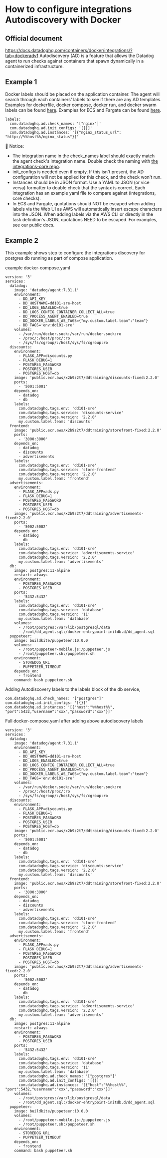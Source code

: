 # How to configure integrations Autodiscovery with Docker

Official document
--------
https://docs.datadoghq.com/containers/docker/integrations/?tab=dockeradv1
Autodiscovery (AD) is a feature that allows the Datadog agent to run checks against containers that spawn dynamically in a containerized infrastructure.

Example 1
--------
Docker labels should be placed on the application container. The agent will search through each containers' labels to see if there are any AD templates. Examples for dockerfile, docker compose, docker run, and docker swarm labels can be found [here](https://docs.datadoghq.com/containers/docker/integrations/?tab=dockeradv1#configuration). Examples for ECS and Fargate can be found [here](https://docs.datadoghq.com/integrations/faq/integration-setup-ecs-fargate/?tab=rediswebui#examples).

```
labels:
  com.datadoghq.ad.check_names: '["nginx"]'
  com.datadoghq.ad.init_configs: '[{}]'
  com.datadoghq.ad.instances: '[{"nginx_status_url": "http://%%host%%/nginx_status"}]'
```
👋 Notice:
- The integration name in the check_names label should exactly match the agent check's integration name. Double check the naming with [the integrations-core repo](https://github.com/DataDog/integrations-core/tree/master).
- init_configs is needed even if empty. If this isn't present, the AD configuration will not be applied for this check, and the check won't run.
- Instances should be in JSON format. Use a YAML to JSON (or vice versa) formatter to double check that the syntax is correct. Each integration has an example yaml file to compare against (integrations, core checks).
- In ECS and Fargate, quotations should NOT be escaped when adding labels via the Web UI as AWS will automatically insert escape characters into the JSON. When adding labels via the AWS CLI or directly in the task definition's JSON, quotations NEED to be escaped. For examples, see our public docs.

Example 2
--------
This example shows step to configure the integrations discovery for postgres db running as part of compose application.

example docker-compose.yaml
```
version: '3'
services:
  datadog:
    image: 'datadog/agent:7.31.1'
    environment:
      - DD_API_KEY
      - DD_HOSTNAME=dd101-sre-host
      - DD_LOGS_ENABLED=true
      - DD_LOGS_CONFIG_CONTAINER_COLLECT_ALL=true
      - DD_PROCESS_AGENT_ENABLED=true
      - DD_DOCKER_LABELS_AS_TAGS={"my.custom.label.team":"team"}
      - DD_TAGS='env:dd101-sre'
    volumes:
      - /var/run/docker.sock:/var/run/docker.sock:ro
      - /proc/:/host/proc/:ro
      - /sys/fs/cgroup/:/host/sys/fs/cgroup:ro
  discounts:
    environment:
      - FLASK_APP=discounts.py
      - FLASK_DEBUG=1
      - POSTGRES_PASSWORD
      - POSTGRES_USER
      - POSTGRES_HOST=db
    image: 'public.ecr.aws/x2b9z2t7/ddtraining/discounts-fixed:2.2.0'
    ports:
      - '5001:5001'
    depends_on:
      - datadog
      - db
    labels:
      com.datadoghq.tags.env: 'dd101-sre'
      com.datadoghq.tags.service: 'discounts-service'
      com.datadoghq.tags.version: '2.2.0'
      my.custom.label.team: 'discounts'
  frontend:
    image: 'public.ecr.aws/x2b9z2t7/ddtraining/storefront-fixed:2.2.0'
    ports:
      - '3000:3000'
    depends_on:
      - datadog
      - discounts
      - advertisements
    labels:
      com.datadoghq.tags.env: 'dd101-sre'
      com.datadoghq.tags.service: 'store-frontend'
      com.datadoghq.tags.version: '2.2.0'
      my.custom.label.team: 'frontend'
  advertisements:
    environment:
      - FLASK_APP=ads.py
      - FLASK_DEBUG=1
      - POSTGRES_PASSWORD
      - POSTGRES_USER
      - POSTGRES_HOST=db
    image: 'public.ecr.aws/x2b9z2t7/ddtraining/advertisements-fixed:2.2.0'
    ports:
      - '5002:5002'
    depends_on:
      - datadog
      - db
    labels:
      com.datadoghq.tags.env: 'dd101-sre'
      com.datadoghq.tags.service: 'advertisements-service'
      com.datadoghq.tags.version: '2.2.0'
      my.custom.label.team: 'advertisements'
  db:
    image: postgres:11-alpine
    restart: always
    environment:
      - POSTGRES_PASSWORD
      - POSTGRES_USER
    ports:
      - '5432:5432'
    labels:
      com.datadoghq.tags.env: 'dd101-sre'
      com.datadoghq.tags.service: 'database'
      com.datadoghq.tags.version: '11'
      my.custom.label.team: 'database'
    volumes:
      - /root/postgres:/var/lib/postgresql/data
      - /root/dd_agent.sql:/docker-entrypoint-initdb.d/dd_agent.sql
  puppeteer:
    image: buildkite/puppeteer:10.0.0
    volumes:
      - /root/puppeteer-mobile.js:/puppeteer.js
      - /root/puppeteer.sh:/puppeteer.sh
    environment:
      - STOREDOG_URL
      - PUPPETEER_TIMEOUT
    depends_on:
      - frontend
    command: bash puppeteer.sh
```

Adding Autodiscovery labels to the labels block of the db service,
```
com.datadoghq.ad.check_names: '["postgres"]'
com.datadoghq.ad.init_configs: '[{}]'
com.datadoghq.ad.instances: '[{"host":"%%host%%", "port":5432,"username":"xxx","password":"xxx"}]'
```

Full docker-compose.yaml after adding above autodiscovery labels
```
version: '3'
services:
  datadog:
    image: 'datadog/agent:7.31.1'
    environment:
      - DD_API_KEY
      - DD_HOSTNAME=dd101-sre-host
      - DD_LOGS_ENABLED=true
      - DD_LOGS_CONFIG_CONTAINER_COLLECT_ALL=true
      - DD_PROCESS_AGENT_ENABLED=true
      - DD_DOCKER_LABELS_AS_TAGS={"my.custom.label.team":"team"}
      - DD_TAGS='env:dd101-sre'
    volumes:
      - /var/run/docker.sock:/var/run/docker.sock:ro
      - /proc/:/host/proc/:ro
      - /sys/fs/cgroup/:/host/sys/fs/cgroup:ro
  discounts:
    environment:
      - FLASK_APP=discounts.py
      - FLASK_DEBUG=1
      - POSTGRES_PASSWORD
      - POSTGRES_USER
      - POSTGRES_HOST=db
    image: 'public.ecr.aws/x2b9z2t7/ddtraining/discounts-fixed:2.2.0'
    ports:
      - '5001:5001'
    depends_on:
      - datadog
      - db
    labels:
      com.datadoghq.tags.env: 'dd101-sre'
      com.datadoghq.tags.service: 'discounts-service'
      com.datadoghq.tags.version: '2.2.0'
      my.custom.label.team: 'discounts'
  frontend:
    image: 'public.ecr.aws/x2b9z2t7/ddtraining/storefront-fixed:2.2.0'
    ports:
      - '3000:3000'
    depends_on:
      - datadog
      - discounts
      - advertisements
    labels:
      com.datadoghq.tags.env: 'dd101-sre'
      com.datadoghq.tags.service: 'store-frontend'
      com.datadoghq.tags.version: '2.2.0'
      my.custom.label.team: 'frontend'
  advertisements:
    environment:
      - FLASK_APP=ads.py
      - FLASK_DEBUG=1
      - POSTGRES_PASSWORD
      - POSTGRES_USER
      - POSTGRES_HOST=db
    image: 'public.ecr.aws/x2b9z2t7/ddtraining/advertisements-fixed:2.2.0'
    ports:
      - '5002:5002'
    depends_on:
      - datadog
      - db
    labels:
      com.datadoghq.tags.env: 'dd101-sre'
      com.datadoghq.tags.service: 'advertisements-service'
      com.datadoghq.tags.version: '2.2.0'
      my.custom.label.team: 'advertisements'
  db:
    image: postgres:11-alpine
    restart: always
    environment:
      - POSTGRES_PASSWORD
      - POSTGRES_USER
    ports:
      - '5432:5432'
    labels:
      com.datadoghq.tags.env: 'dd101-sre'
      com.datadoghq.tags.service: 'database'
      com.datadoghq.tags.version: '11'
      my.custom.label.team: 'database'
      com.datadoghq.ad.check_names: '["postgres"]'
      com.datadoghq.ad.init_configs: '[{}]'
      com.datadoghq.ad.instances: '[{"host":"%%host%%", "port":5432,"username":"xxx","password":"xxx"}]'
    volumes:
      - /root/postgres:/var/lib/postgresql/data
      - /root/dd_agent.sql:/docker-entrypoint-initdb.d/dd_agent.sql
  puppeteer:
    image: buildkite/puppeteer:10.0.0
    volumes:
      - /root/puppeteer-mobile.js:/puppeteer.js
      - /root/puppeteer.sh:/puppeteer.sh
    environment:
      - STOREDOG_URL
      - PUPPETEER_TIMEOUT
    depends_on:
      - frontend
    command: bash puppeteer.sh

```
